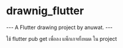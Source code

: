 # drawnig_flutter

--- A Flutter drawing project by anuwat. ---

ใช้ flutter pub get เพื่อลง แพ็กเกจทั้งหมด ใน project


